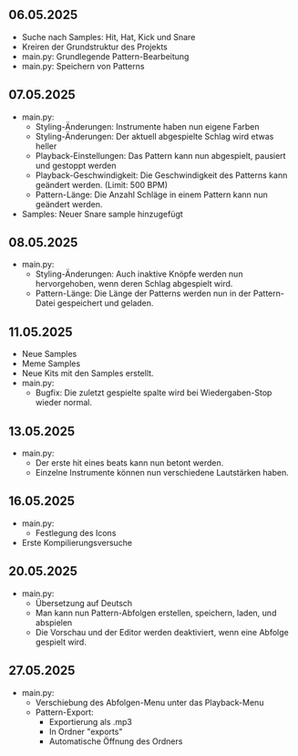 ## 06.05.2025
- Suche nach Samples: Hit, Hat, Kick und Snare
- Kreiren der Grundstruktur des Projekts
- main.py: Grundlegende Pattern-Bearbeitung
- main.py: Speichern von Patterns
## 07.05.2025
- main.py: 
    - Styling-Änderungen: Instrumente haben nun eigene Farben
    - Styling-Änderungen: Der aktuell abgespielte Schlag wird etwas heller
    - Playback-Einstellungen: Das Pattern kann nun abgespielt, pausiert und gestoppt werden
    - Playback-Geschwindigkeit: Die Geschwindigkeit des Patterns kann geändert werden. (Limit: 500 BPM)
    - Pattern-Länge: Die Anzahl Schläge in einem Pattern kann nun geändert werden.
- Samples: Neuer Snare sample hinzugefügt
## 08.05.2025
- main.py:
    - Styling-Änderungen: Auch inaktive Knöpfe werden nun hervorgehoben, wenn deren Schlag abgespielt wird.
    - Pattern-Länge: Die Länge der Patterns werden nun in der Pattern-Datei gespeichert und geladen.
## 11.05.2025
- Neue Samples
- Meme Samples
- Neue Kits mit den Samples erstellt.
- main.py:
    - Bugfix: Die zuletzt gespielte spalte wird bei Wiedergaben-Stop wieder normal.
## 13.05.2025
- main.py:
    - Der erste hit eines beats kann nun betont werden.
    - Einzelne Instrumente können nun verschiedene Lautstärken haben.
## 16.05.2025
- main.py:
    - Festlegung des Icons
- Erste Kompilierungsversuche
## 20.05.2025
- main.py:
    - Übersetzung auf Deutsch
    - Man kann nun Pattern-Abfolgen erstellen, speichern, laden, und abspielen
    - Die Vorschau und der Editor werden deaktiviert, wenn eine Abfolge gespielt wird.
## 27.05.2025
- main.py:
    - Verschiebung des Abfolgen-Menu unter das Playback-Menu
    - Pattern-Export:
        - Exportierung als .mp3
        - In Ordner "exports"
        - Automatische Öffnung des Ordners